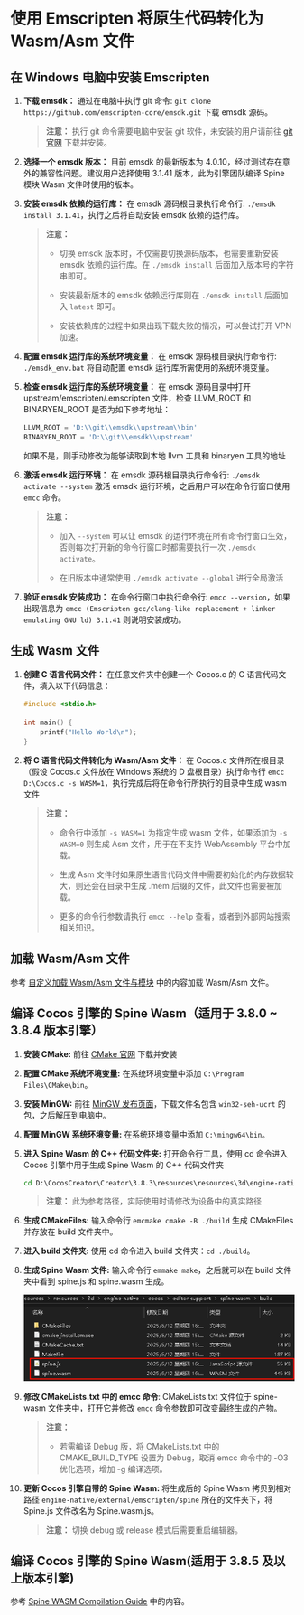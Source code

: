 # 使用 Emscripten 将原生代码转化为 Wasm/Asm 文件

## 在 Windows 电脑中安装 Emscripten

1. **下载 emsdk：** 通过在电脑中执行 git 命令: `git clone https://github.com/emscripten-core/emsdk.git` 下载 emsdk 源码。

    > **注意：** 执行 git 命令需要电脑中安装 git 软件，未安装的用户请前往 [git 官网](https://git-scm.com/) 下载并安装。

2. **选择一个 emsdk 版本：** 目前 emsdk 的最新版本为 4.0.10，经过测试存在意外的兼容性问题。建议用户选择使用 3.1.41 版本，此为引擎团队编译 Spine 模块 Wasm 文件时使用的版本。

3. **安装 emsdk 依赖的运行库：** 在 emsdk 源码根目录执行命令行: `./emsdk install 3.1.41`，执行之后将自动安装 emsdk 依赖的运行库。

    > **注意：**
    > * 切换 emsdk 版本时，不仅需要切换源码版本，也需要重新安装 emsdk 依赖的运行库。在 `./emsdk install` 后面加入版本号的字符串即可。
    >
    > * 安装最新版本的 emsdk 依赖运行库则在 `./emsdk install` 后面加入 `latest` 即可。
    >
    > * 安装依赖库的过程中如果出现下载失败的情况，可以尝试打开 VPN 加速。

4. **配置 emsdk 运行库的系统环境变量：** 在 emsdk 源码根目录执行命令行: `./emsdk_env.bat` 将自动配置 emsdk 运行库所需使用的系统环境变量。

5. **检查 emsdk 运行库的系统环境变量：** 在 emsdk 源码目录中打开 upstream/emscripten/.emscripten 文件，检查 LLVM_ROOT 和 BINARYEN_ROOT 是否为如下参考地址：

    ```python
    LLVM_ROOT = 'D:\\git\\emsdk\\upstream\\bin'
    BINARYEN_ROOT = 'D:\\git\\emsdk\\upstream'
    ```

    如果不是，则手动修改为能够读取到本地 llvm 工具和 binaryen 工具的地址

6. **激活 emsdk 运行环境：** 在 emsdk 源码根目录执行命令行: `./emsdk activate --system` 激活 emsdk 运行环境，之后用户可以在命令行窗口使用 `emcc` 命令。

    > **注意：**
    > * 加入 `--system` 可以让 emsdk 的运行环境在所有命令行窗口生效，否则每次打开新的命令行窗口时都需要执行一次 `./emsdk activate`。
    >
    > * 在旧版本中通常使用 `./emsdk activate --global` 进行全局激活

7. **验证 emsdk 安装成功：** 在命令行窗口中执行命令行: `emcc --version`，如果出现信息为 `emcc (Emscripten gcc/clang-like replacement + linker emulating GNU ld) 3.1.41` 则说明安装成功。

## 生成 Wasm 文件

1. **创建 C 语言代码文件：** 在任意文件夹中创建一个 Cocos.c 的 C 语言代码文件，填入以下代码信息：

    ```C
    #include <stdio.h>

    int main() {
        printf("Hello World\n");
    }
    ```

2. **将 C 语言代码文件转化为 Wasm/Asm 文件：** 在 Cocos.c 文件所在根目录（假设 Cocos.c 文件放在 Windows 系统的 D 盘根目录）执行命令行 `emcc D:\Cocos.c -s WASM=1`，执行完成后将在命令行所执行的目录中生成 wasm 文件

    > **注意：**
    >
    > * 命令行中添加 `-s WASM=1` 为指定生成 wasm 文件，如果添加为 `-s WASM=0` 则生成 Asm 文件，用于在不支持 WebAssembly 平台中加载。
    >
    > * 生成 Asm 文件时如果原生语言代码文件中需要初始化的内存数据较大，则还会在目录中生成 .mem 后缀的文件，此文件也需要被加载。
    >
    > * 更多的命令行参数请执行 `emcc --help` 查看，或者到外部网站搜索相关知识。

## 加载 Wasm/Asm 文件

参考 [自定义加载 Wasm/Asm 文件与模块](./wasm-asm-load.md) 中的内容加载 Wasm/Asm 文件。

## 编译 Cocos 引擎的 Spine Wasm（适用于 3.8.0 ~ 3.8.4 版本引擎）

1. **安装 CMake:** 前往 [CMake 官网](https://cmake.org/) 下载并安装

2. **配置 CMake 系统环境变量:** 在系统环境变量中添加 `C:\Program Files\CMake\bin`。

3. **安装 MinGW:** 前往 [MinGW 发布页面](https://github.com/niXman/mingw-builds-binaries/releases)，下载文件名包含 `win32-seh-ucrt` 的包，之后解压到电脑中。

4. **配置 MinGW 系统环境变量:** 在系统环境变量中添加 `C:\mingw64\bin`。

5. **进入 Spine Wasm 的 C++ 代码文件夹:** 打开命令行工具，使用 cd 命令进入 Cocos 引擎中用于生成 Spine Wasm 的 C++ 代码文件夹

    ```cmd
    cd D:\CocosCreator\Creator\3.8.3\resources\resources\3d\engine-native\cocos\editor-support\spine-wasm
    ```

    > **注意：** 此为参考路径，实际使用时请修改为设备中的真实路径

6. **生成 CMakeFiles:** 输入命令行 `emcmake cmake -B ./build` 生成 CMakeFiles 并存放在 build 文件夹中。

7. **进入 build 文件夹:** 使用 cd 命令进入 build 文件夹：`cd ./build`。

8. **生成 Spine Wasm 文件:** 输入命令行 `emmake make`，之后就可以在 build 文件夹中看到 spine.js 和 spine.wasm 生成。

    ![spine-wasm-create](./wasm-asm-create/spine-wasm-create.png)

9. **修改 CMakeLists.txt 中的 emcc 命令**: CMakeLists.txt 文件位于 spine-wasm 文件夹中，打开它并修改 `emcc` 命令参数即可改变最终生成的产物。

    > **注意：**
    >
    > * 若需编译 Debug 版，将 CMakeLists.txt 中的 CMAKE_BUILD_TYPE 设置为 Debug，取消 emcc 命令中的 -O3 优化选项，增加 -g 编译选项。

10. **更新 Cocos 引擎自带的 Spine Wasm:** 将生成后的 Spine Wasm 拷贝到相对路径 `engine-native/external/emscripten/spine` 所在的文件夹下，将 Spine.js 文件改名为 Spine.wasm.js。

    > **注意：** 切换 debug 或 release 模式后需要重启编辑器。

## 编译 Cocos 引擎的 Spine Wasm(适用于 3.8.5 及以上版本引擎)

参考 [Spine WASM Compilation Guide](https://github.com/cocos/cocos-engine/blob/v3.8.7/native/cocos/editor-support/spine-wasm/README.md) 中的内容。